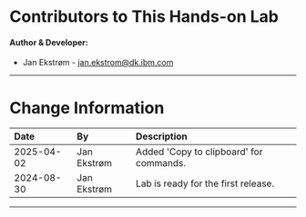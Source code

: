 
# Contributors to This Hands-on Lab

#### Author & Developer:

- Jan Ekstrøm - <jan.ekstrom@dk.ibm.com>

---

# Change Information

|Date      |By             | Description                                           |
|:---------|:--------------|:------------------------------------------------------|
|2025-04-02|Jan Ekstrøm    |Added 'Copy to clipboard' for commands.                |
|2024-08-30|Jan Ekstrøm    |Lab is ready for the first release.                    |


---
